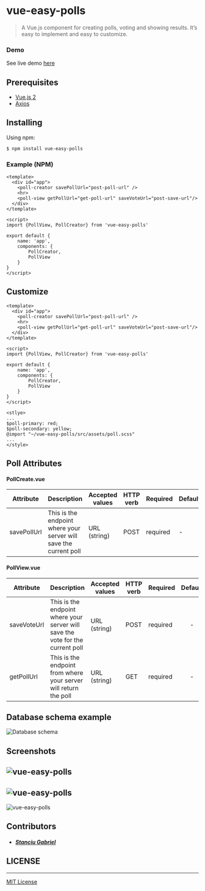 # vue-easy-polls

> A Vue.js component for creating polls, voting and showing results. It’s easy to implement and easy to customize.

### Demo
See live demo [here](todo)

## Prerequisites
- [Vue.js 2](https://vuejs.org/)
- [Axios](https://github.com/axios/axios)

## Installing

Using npm:

```bash
$ npm install vue-easy-polls
```

### Example (NPM)

```vue
<template>
  <div id="app">
    <poll-creator savePollUrl="post-poll-url" />
    <hr>
    <poll-view getPollUrl="get-poll-url" saveVoteUrl="post-save-url"/>
  </div>
</template>

<script>
import {PollView, PollCreator} from 'vue-easy-polls'

export default {
    name: 'app',
    components: {
        PollCreator,
        PollView
    }
}
</script>
```

## Customize

```vue
<template>
  <div id="app">
    <poll-creator savePollUrl="post-poll-url" />
    <hr>
    <poll-view getPollUrl="get-poll-url" saveVoteUrl="post-save-url"/>
  </div>
</template>

<script>
import {PollView, PollCreator} from 'vue-easy-polls'

export default {
    name: 'app',
    components: {
        PollCreator,
        PollView
    }
}
</script>

<stlye>
...
$poll-primary: red;
$poll-secondary: yellow;
@import "~/vue-easy-polls/src/assets/poll.scss"
...
</style>

```

## Poll Attributes
#### PollCreate.vue

| Attribute | Description | Accepted values | HTTP verb | Required | Default |
| --------- | ----------- | --------------- | --------- | -------- | ------- |
| savePollUrl | This is the endpoint where your server will save the current poll | URL (string) | POST | required | - |

#### PollView.vue

| Attribute | Description | Accepted values | HTTP verb | Required | Default |
| --------- | ----------- | --------------- | --------- | -------- | :-----: |
| saveVoteUrl | This is the endpoint where your server will save the vote for the current poll | URL (string) | POST | required | - |
| getPollUrl | This is the endpoint from where your server will return the poll | URL (string) | GET | required | - |

## Database schema example
![Database schema](https://github.com/updivision/vue-easy-polls/blob/master/demo/schema.png?raw=true "Database schema")

## Screenshots
![vue-easy-polls](https://github.com/updivision/vue-easy-polls/blob/master/demo/vue-easy-polls.png?raw=true "vue-easy-polls")
---
![vue-easy-polls](https://github.com/updivision/vue-easy-polls/blob/master/demo/vue-easy-polls-2.png?raw=true "vue-easy-polls")
---
![vue-easy-polls](https://github.com/updivision/vue-easy-polls/blob/master/demo/vue-easy-polls-3.png?raw=true "vue-easy-polls")

## Contributors
- ##### [Stanciu Gabriel](https://github.com/gabistanciu)

## LICENSE

---
[MIT License](todo)
